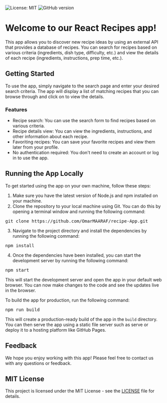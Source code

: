![License: MIT](https://img.shields.io/badge/License-MIT-yellow.svg)
![GitHub version](https://github.com/OmarMAARAF/recipe-App/releases/tag/v.1.0.0)
<h1>Welcome to our React Recipes app!</h1>
<p>This app allows you to discover new recipe ideas by using an external API that provides a database of recipes. You can search for recipes based on various criteria (ingredients, dish type, difficulty, etc.) and view the details of each recipe (ingredients, instructions, prep time, etc.).</p>
<h2>Getting Started</h2>
<p>To use the app, simply navigate to the search page and enter your desired search criteria. The app will display a list of matching recipes that you can browse through and click on to view the details.</p>
<h3>Features</h3>
<ul>
  <li>Recipe search: You can use the search form to find recipes based on various criteria.</li>
  <li>Recipe details view: You can view the ingredients, instructions, and other information about each recipe.</li>
  <li>Favoriting recipes: You can save your favorite recipes and view them later from your profile.</li>
  <li>No authentication required: You don't need to create an account or log in to use the app.</li>
</ul>
<h2>Running the App Locally</h2>
<p>To get started using the app on your own machine, follow these steps:</p>
<ol>
  <li>Make sure you have the latest version of Node.js and npm installed on your machine.</li>
  <li>Clone the repository to your local machine using Git. You can do this by opening a terminal window and running the following command:</li>
</ol>
<pre>
git clone https://github.com/OmarMAARAF/recipe-App.git
</pre>
<ol start="3">
  <li>Navigate to the project directory and install the dependencies by running the following command:</li>
</ol>
<pre>
npm install
</pre>
<ol start="4">
  <li>Once the dependencies have been installed, you can start the development server by running the following command:</li>
</ol>
<pre>
npm start
</pre>
<p>This will start the development server and open the app in your default web browser. You can now make changes to the code and see the updates live in the browser.</p>
<p>To build the app for production, run the following command:</p>
<pre>
npm run build
</pre>
<p>This will create a production-ready build of the app in the <code>build</code> directory. You can then serve the app using a static file server such as serve or deploy it to a hosting platform like GitHub Pages.</p>
<h2>Feedback</h2>
<p>We hope you enjoy working with this app! Please feel free to contact us with any questions or feedback.</p>
<h2>MIT License</h2>
<p>
  This project is licensed under the MIT License - see the <a href="LICENSE_URL">LICENSE</a> file for details.
</p>